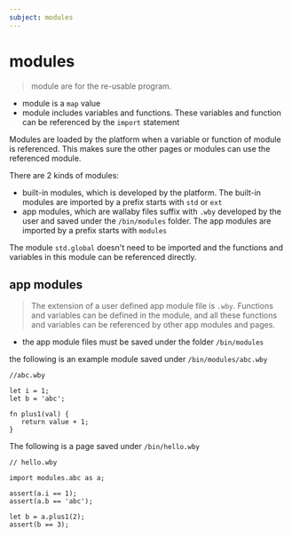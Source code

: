 ```yaml
---
subject: modules
---
```


# modules
> module are for the re-usable program. 
- module is a `map` value
- module includes variables and functions. These variables and function can be referenced by the `import` statement


Modules are loaded by the platform when a variable or function of module is referenced. This makes sure the
other pages or modules can use the referenced module.


There are 2 kinds of modules:
- built-in modules,  which is developed by the platform. The built-in modules are imported by a prefix starts with `std` or `ext`
- app modules, which are wallaby files suffix with `.wby` developed by the user and saved under the `/bin/modules` folder. The app modules are imported by a prefix starts with `modules`

The module `std.global` doesn't need to be imported and the functions and variables in this module can be referenced directly.

## app modules
> The extension of a user defined app module file is `.wby`. Functions and variables can be defined in the module, and all these functions and variables can be referenced by other app modules and pages.

- the app module files must be saved under the folder `/bin/modules`

the following is an example module saved under `/bin/modules/abc.wby` 

```
//abc.wby

let i = 1;
let b = 'abc';

fn plus1(val) {
   return value + 1;
}

```


The following is a page saved under `/bin/hello.wby`

```
// hello.wby

import modules.abc as a;

assert(a.i == 1);
assert(a.b == 'abc');

let b = a.plus1(2);
assert(b == 3);
```